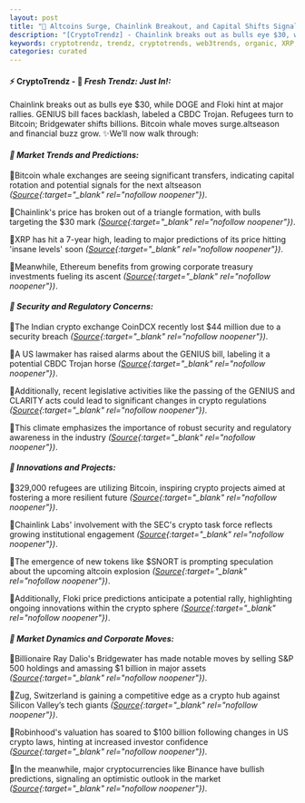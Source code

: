 ```yaml
---
layout: post
title: "🌅 Altcoins Surge, Chainlink Breakout, and Capital Shifts Signal Market Shake-Up"
description: "[CryptoTrendz] - Chainlink breaks out as bulls eye $30, while DOGE and Floki hint at major rallies. GENIUS bill faces backlash, labeled a CBDC Trojan. Refugees turn to Bitcoin; Bridgewater shifts billions. Bitcoin whale moves surge.altseason and financial buzz grow."
keywords: cryptotrendz, trendz, cryptotrends, web3trends, organic, XRP, Crypto, Bitcoin, Altcoins, Chainlink, Investors
categories: curated
---
```


#### ⚡ CryptoTrendz - 📌 *Fresh Trendz: Just In!:*

Chainlink breaks out as bulls eye $30, while DOGE and Floki hint at major rallies. GENIUS bill faces backlash, labeled a CBDC Trojan. Refugees turn to Bitcoin; Bridgewater shifts billions. Bitcoin whale moves surge.altseason and financial buzz grow. ✨We’ll now walk through:


#### *🔖  Market Trends and Predictions:*  

🔹Bitcoin whale exchanges are seeing significant transfers, indicating capital rotation and potential signals for the next altseason *([Source](https://s.avyag.com/e7k8){:target="_blank" rel="nofollow noopener"})*.  

🔹Chainlink's price has broken out of a triangle formation, with bulls targeting the $30 mark *([Source](https://s.avyag.com/ukcj){:target="_blank" rel="nofollow noopener"})*.  

🔹XRP has hit a 7-year high, leading to major predictions of its price hitting 'insane levels' soon *([Source](https://s.avyag.com/xde3){:target="_blank" rel="nofollow noopener"})*.  

🔹Meanwhile, Ethereum benefits from growing corporate treasury investments fueling its ascent *([Source](https://s.avyag.com/nrlp){:target="_blank" rel="nofollow noopener"})*.  

#### *🔖  Security and Regulatory Concerns:*  

🔹The Indian crypto exchange CoinDCX recently lost $44 million due to a security breach *([Source](https://s.avyag.com/uvcu){:target="_blank" rel="nofollow noopener"})*.  

🔹A US lawmaker has raised alarms about the GENIUS bill, labeling it a potential CBDC Trojan horse *([Source](https://s.avyag.com/4cuu){:target="_blank" rel="nofollow noopener"})*.  

🔹Additionally, recent legislative activities like the passing of the GENIUS and CLARITY acts could lead to significant changes in crypto regulations *([Source](https://s.avyag.com/6uu4){:target="_blank" rel="nofollow noopener"})*.  

🔹This climate emphasizes the importance of robust security and regulatory awareness in the industry *([Source](https://s.avyag.com/4cuu){:target="_blank" rel="nofollow noopener"})*.  

#### *🔖  Innovations and Projects:*  

🔹329,000 refugees are utilizing Bitcoin, inspiring crypto projects aimed at fostering a more resilient future *([Source](https://s.avyag.com/w0xv){:target="_blank" rel="nofollow noopener"})*.  

🔹Chainlink Labs' involvement with the SEC's crypto task force reflects growing institutional engagement *([Source](https://s.avyag.com/1yib){:target="_blank" rel="nofollow noopener"})*.  

🔹The emergence of new tokens like $SNORT is prompting speculation about the upcoming altcoin explosion *([Source](https://s.avyag.com/6uu4){:target="_blank" rel="nofollow noopener"})*.  

🔹Additionally, Floki price predictions anticipate a potential rally, highlighting ongoing innovations within the crypto sphere *([Source](https://s.avyag.com/oyqy){:target="_blank" rel="nofollow noopener"})*.  

#### *🔖  Market Dynamics and Corporate Moves:*  

🔹Billionaire Ray Dalio's Bridgewater has made notable moves by selling S&P 500 holdings and amassing $1 billion in major assets *([Source](https://s.avyag.com/iwgj){:target="_blank" rel="nofollow noopener"})*.  

🔹Zug, Switzerland is gaining a competitive edge as a crypto hub against Silicon Valley’s tech giants *([Source](https://s.avyag.com/ilsl){:target="_blank" rel="nofollow noopener"})*.  

🔹Robinhood's valuation has soared to $100 billion following changes in US crypto laws, hinting at increased investor confidence *([Source](https://s.avyag.com/yzo9){:target="_blank" rel="nofollow noopener"})*.  

🔹In the meanwhile, major cryptocurrencies like Binance have bullish predictions, signaling an optimistic outlook in the market *([Source](https://s.avyag.com/d7uk){:target="_blank" rel="nofollow noopener"})*.